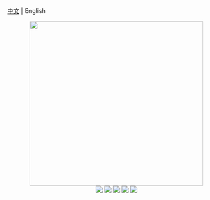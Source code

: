 
[中文](./README.md) | English

<div align=center>
<img src="https://user-images.githubusercontent.com/78396698/203819698-18a1b65d-02e1-4524-bd7c-a6306a00f570.png" width="400" height="380" />
</div>
<div align=center>
<img src="https://img.shields.io/badge/golang-1.16-blue"/>
<img src="https://img.shields.io/badge/gin-1.7.0-lightBlue"/>
<img src="https://img.shields.io/badge/vue-3.2.25-brightgreen"/>
<img src="https://img.shields.io/badge/element--plus-2.0.1-green"/>
<img src="https://img.shields.io/badge/gorm-1.22.5-red"/>
</div>
